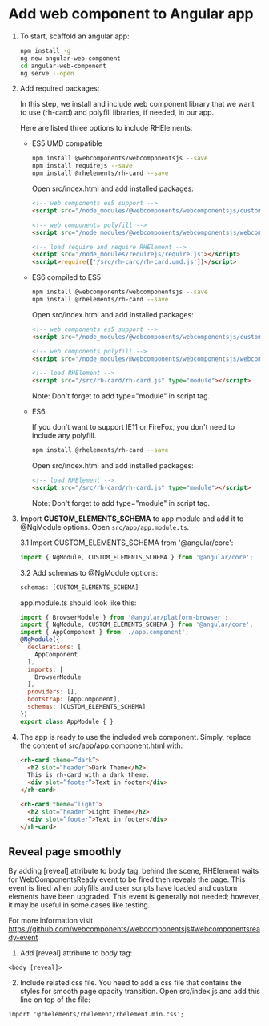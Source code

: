 # Add web component to Angular app

1. To start, scaffold an angular app:

    ```bash
    npm install -g
    ng new angular-web-component
    cd angular-web-component
    ng serve --open
    ```

2. Add required packages:

    In this step, we install and include web component library that we want to use (rh-card) and polyfill libraries, if needed, in our app.

    Here are listed three options to include RHElements:

    - ES5 UMD compatible

      ```bash
      npm install @webcomponents/webcomponentsjs --save
      npm install requirejs --save
      npm install @rhelements/rh-card --save
      ```

      Open src/index.html and add installed packages:

      ```html
      <!-- web components es5 support -->
      <script src="/node_modules/@webcomponents/webcomponentsjs/custom-elements-es5-adapter.js"></script>

      <!-- web components polyfill -->
      <script src="/node_modules/@webcomponents/webcomponentsjs/webcomponents-loader.js"></script>

      <!-- load require and require RHElement -->
      <script src="/node_modules/requirejs/require.js"></script>
      <script>require(['/src/rh-card/rh-card.umd.js'])</script>
      ```

    - ES6 compiled to ES5

      ```bash
      npm install @webcomponents/webcomponentsjs --save
      npm install @rhelements/rh-card --save
      ```

      Open src/index.html and add installed packages:

      ```html
      <!-- web components es5 support -->
      <script src="/node_modules/@webcomponents/webcomponentsjs/custom-elements-es5-adapter.js"></script>

      <!-- web components polyfill -->
      <script src="/node_modules/@webcomponents/webcomponentsjs/webcomponents-loader.js"></script>

      <!-- load RHElement -->
      <script src="/src/rh-card/rh-card.js" type="module"></script>
      ```

      Note: Don't forget to add type="module" in script tag.

    - ES6

      If you don't want to support IE11 or FireFox, you don't need to include any polyfill.

      ```bash
      npm install @rhelements/rh-card --save
      ```

      Open src/index.html and add installed packages:

      ```html
      <!-- load RHElement -->
      <script src="/src/rh-card/rh-card.js" type="module"></script>
      ```

      Note: Don't forget to add type="module" in script tag.

3. Import **CUSTOM_ELEMENTS_SCHEMA** to app module and add it to @NgModule options.
    Open `src/app/app.module.ts`.

    3.1 Import CUSTOM_ELEMENTS_SCHEMA from '@angular/core':

      ```javascript
      import { NgModule, CUSTOM_ELEMENTS_SCHEMA } from '@angular/core';
      ```

    3.2 Add schemas to @NgModule options:

      ```javascript
      schemas: [CUSTOM_ELEMENTS_SCHEMA]
      ```

    app.module.ts should look like this:

    ```javascript
    import { BrowserModule } from '@angular/platform-browser';
    import { NgModule, CUSTOM_ELEMENTS_SCHEMA } from '@angular/core';
    import { AppComponent } from './app.component';
    @NgModule({
      declarations: [
        AppComponent
      ],
      imports: [
        BrowserModule
      ],
      providers: [],
      bootstrap: [AppComponent],
      schemas: [CUSTOM_ELEMENTS_SCHEMA]
    })
    export class AppModule { }
    ```

5. The app is ready to use the included web component. Simply, replace the
content of src/app/app.component.html with:

    ```html
    <rh-card theme=”dark”>
      <h2 slot=”header”>Dark Theme</h2>
      This is rh-card with a dark theme.
      <div slot=”footer”>Text in footer</div>
    </rh-card>

    <rh-card theme=”light”>
      <h2 slot=”header”>Light Theme</h2>
      <div slot=”footer”>Text in footer</div>
    </rh-card>
    ```

## Reveal page smoothly

By adding [reveal] attribute to body tag, behind the scene, RHElement waits for WebComponentsReady event to be fired then reveals the page. This event is fired when polyfills and user scripts have loaded and custom elements have been upgraded. This event is generally not needed; however, it may be useful in some cases like testing.

For more information visit https://github.com/webcomponents/webcomponentsjs#webcomponentsready-event

1. Add [reveal] attribute to body tag:

  `<body [reveal]>`

2. Include related css file.
  You need to add a css file that contains the styles for smooth page opacity transition. Open src/index.js and add this line on top of the file:
  ```
  import '@rhelements/rhelement/rhelement.min.css';
  ```
